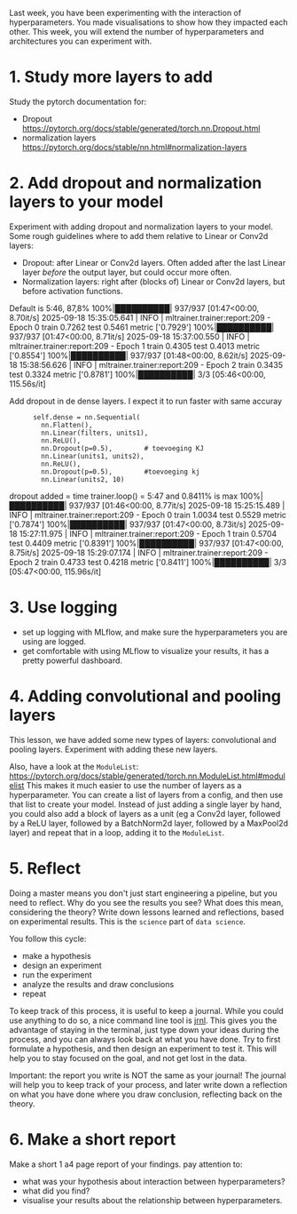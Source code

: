 Last week, you have been experimenting with the interaction of hyperparameters.
You made visualisations to show how they impacted each other.
This week, you will extend the number of hyperparameters and architectures you can experiment with.

# 1. Study more layers to add
Study the pytorch documentation for:
- Dropout https://pytorch.org/docs/stable/generated/torch.nn.Dropout.html
- normalization layers https://pytorch.org/docs/stable/nn.html#normalization-layers

# 2. Add dropout and normalization layers to your model
Experiment with adding dropout and normalization layers to your model. Some rough guidelines where to add them relative to Linear or Conv2d layers:
- Dropout: after Linear or Conv2d layers. Often added after the last Linear layer *before* the output layer, but could occur more often.
- Normalization layers: right after (blocks of) Linear or Conv2d layers, but before activation functions.

Default is 5:46, 87,8%
100%|██████████| 937/937 [01:47<00:00,  8.70it/s]
2025-09-18 15:35:05.641 | INFO     | mltrainer.trainer:report:209 - Epoch 0 train 0.7262 test 0.5461 metric ['0.7929']
100%|██████████| 937/937 [01:47<00:00,  8.71it/s]
2025-09-18 15:37:00.550 | INFO     | mltrainer.trainer:report:209 - Epoch 1 train 0.4305 test 0.4013 metric ['0.8554']
100%|██████████| 937/937 [01:48<00:00,  8.62it/s]
2025-09-18 15:38:56.626 | INFO     | mltrainer.trainer:report:209 - Epoch 2 train 0.3435 test 0.3324 metric ['0.8781']
100%|██████████| 3/3 [05:46<00:00, 115.56s/it]

  Add dropout in de dense layers. I expect it to run faster with same accuray 

          self.dense = nn.Sequential(
            nn.Flatten(),
            nn.Linear(filters, units1),
            nn.ReLU(),
            nn.Dropout(p=0.5),        # toevoeging KJ
            nn.Linear(units1, units2),
            nn.ReLU(),
            nn.Dropout(p=0.5),        #toevoeging kj
            nn.Linear(units2, 10)

  dropout added = time trainer.loop() = 5:47 and 0.8411% is max
  100%|██████████| 937/937 [01:46<00:00,  8.77it/s]
2025-09-18 15:25:15.489 | INFO     | mltrainer.trainer:report:209 - Epoch 0 train 1.0034 test 0.5529 metric ['0.7874']
100%|██████████| 937/937 [01:47<00:00,  8.73it/s]
2025-09-18 15:27:11.975 | INFO     | mltrainer.trainer:report:209 - Epoch 1 train 0.5704 test 0.4409 metric ['0.8391']
100%|██████████| 937/937 [01:47<00:00,  8.75it/s]
2025-09-18 15:29:07.174 | INFO     | mltrainer.trainer:report:209 - Epoch 2 train 0.4733 test 0.4218 metric ['0.8411']
100%|██████████| 3/3 [05:47<00:00, 115.96s/it]

# 3. Use logging
- set up logging with MLflow, and make sure the hyperparameters you are using are logged.
- get comfortable with using MLflow to visualize your results, it has a pretty powerful dashboard.

# 4. Adding convolutional and pooling layers
This lesson, we have added some new types of layers: convolutional and pooling layers.
Experiment with adding these new layers.

Also, have a look at the `ModuleList`: https://pytorch.org/docs/stable/generated/torch.nn.ModuleList.html#modulelist
This makes it much easier to use the number of layers as a hyperparameter.
You can create a list of layers from a config, and then use that list to create your model.
Instead of just adding a single layer by hand, you could also add a block of layers as a unit (eg a Conv2d layer, followed by a ReLU layer, followed by a BatchNorm2d layer, followed by a MaxPool2d layer) and repeat that in a loop, adding it to the `ModuleList`.

# 5. Reflect
Doing a master means you don't just start engineering a pipeline, but you need to reflect. Why do you see the results you see? What does this mean, considering the theory? Write down lessons learned and reflections, based on experimental results. This is the `science` part of `data science`.

You follow this cycle:
- make a hypothesis
- design an experiment
- run the experiment
- analyze the results and draw conclusions
- repeat

To keep track of this process, it is useful to keep a journal. While you could use anything to do so, a nice command line tool is [jrnl](https://jrnl.sh/en/stable/). This gives you the advantage of staying in the terminal, just type down your ideas during the process, and you can always look back at what you have done.
Try to first formulate a hypothesis, and then design an experiment to test it. This will help you to stay focused on the goal, and not get lost in the data.

Important: the report you write is NOT the same as your journal! The journal will help you to keep track of your process, and later write down a reflection on what you have done where you draw conclusion, reflecting back on the theory.

# 6. Make a short report
Make a short 1 a4 page report of your findings.
pay attention to:
- what was your hypothesis about interaction between hyperparameters?
- what did you find?
- visualise your results about the relationship between hyperparameters.
